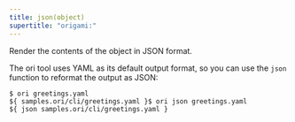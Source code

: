 ```yaml
---
title: json(object)
supertitle: "origami:"
---
```


Render the contents of the object in JSON format.

The ori tool uses YAML as its default output format, so you can use the `json` function to reformat the output as JSON:

```console assert: true, path: files
$ ori greetings.yaml
${ samples.ori/cli/greetings.yaml }$ ori json greetings.yaml
${ json samples.ori/cli/greetings.yaml }
```
